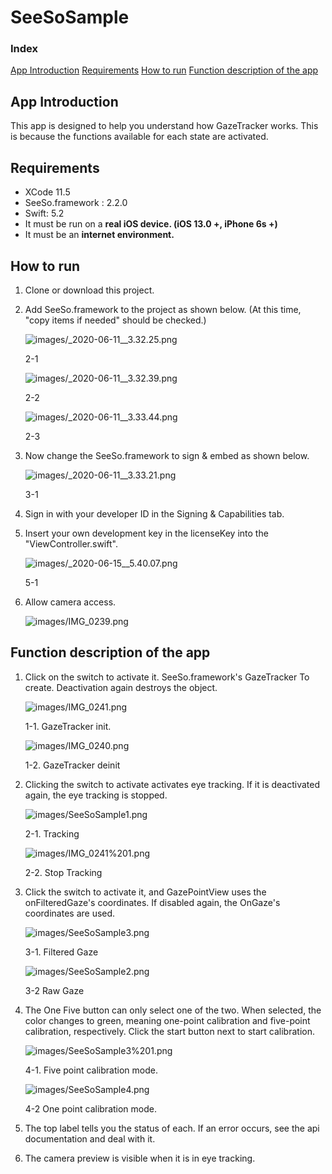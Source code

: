 # SeeSoSample

### Index
[App Introduction](#App-Introduction)
[Requirements](#Requirements)
[How to run](#How-to-run)
[Function description of the app](#Function-description-of-the-app)

## App Introduction

 This app is designed to help you understand how GazeTracker works. This is because the functions available for each state are activated.

## Requirements

- XCode 11.5
- SeeSo.framework : 2.2.0
- Swift: 5.2
- It must be run on a **real iOS device. (iOS 13.0 +, iPhone 6s +)**
- It must be an **internet environment.**

## How to run

1. Clone or download this project.
2. Add SeeSo.framework to the project as shown below. (At this time, "copy items if needed" should be checked.)

    ![images/_2020-06-11__3.32.25.png](images/1.png)

    2-1 

    ![images/_2020-06-11__3.32.39.png](images/2.png)

    2-2

    ![images/_2020-06-11__3.33.44.png](images/3.png)

    2-3

3. Now change the SeeSo.framework to sign & embed as shown below.

    ![images/_2020-06-11__3.33.21.png](images/4.png)

    3-1

4. Sign in with your developer ID in the Signing & Capabilities tab.
5. Insert your own development key in the licenseKey into the "ViewController.swift".

    ![images/_2020-06-15__5.40.07.png](images/5.png)

    5-1

6. Allow camera access.

    ![images/IMG_0239.png](images/6.png)

## Function description of the app

1. Click on the switch to activate it. SeeSo.framework's GazeTracker
To create. Deactivation again destroys the object.

    ![images/IMG_0241.png](images/7.png)

    1-1. GazeTracker init.

    ![images/IMG_0240.png](images/8.png)

    1-2. GazeTracker deinit

2. Clicking the switch to activate activates eye tracking. If it is deactivated again, the eye tracking is stopped.

    ![images/SeeSoSample1.png](images/9.png)

    2-1. Tracking

    ![images/IMG_0241%201.png](images/10.png)

    2-2. Stop Tracking

3. Click the switch to activate it, and GazePointView uses the onFilteredGaze's coordinates. If disabled again, the OnGaze's coordinates are used.

    ![images/SeeSoSample3.png](images/11.png)

    3-1. Filtered Gaze

    ![images/SeeSoSample2.png](images/12.png)

    3-2 Raw Gaze

4. The One Five button can only select one of the two. When selected, the color changes to green, meaning one-point calibration and five-point calibration, respectively. Click the start button next to start calibration.

    ![images/SeeSoSample3%201.png](images/13.png)

    4-1. Five point calibration mode.

    ![images/SeeSoSample4.png](images/14.png)

    4-2 One point calibration mode.

5. The top label tells you the status of each. If an error occurs, see the api documentation and deal with it.
6. The camera preview is visible when it is in eye tracking.
